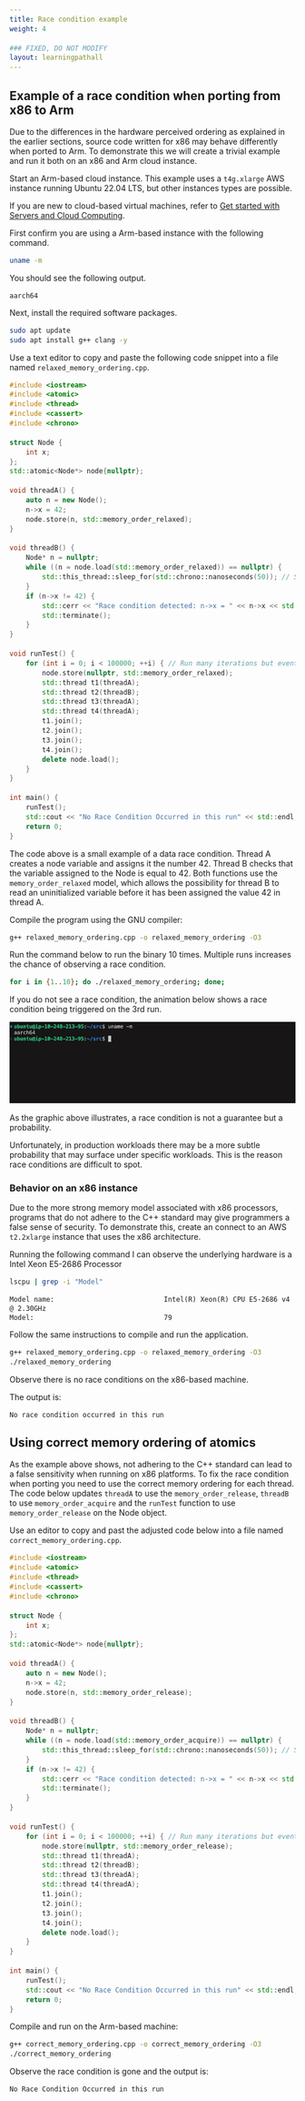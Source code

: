 ```yaml
---
title: Race condition example 
weight: 4

### FIXED, DO NOT MODIFY
layout: learningpathall
---
```


## Example of a race condition when porting from x86 to Arm

Due to the differences in the hardware perceived ordering as explained in the earlier sections, source code written for x86 may behave differently when ported to Arm. To demonstrate this we will create a trivial example and run it both on an x86 and Arm cloud instance. 

Start an Arm-based cloud instance. This example uses a `t4g.xlarge` AWS instance running Ubuntu 22.04 LTS, but other instances types are possible. 

If you are new to cloud-based virtual machines, refer to [Get started with Servers and Cloud Computing](/learning-paths/servers-and-cloud-computing/intro/). 

First confirm you are using a Arm-based instance with the following command.

```bash
uname -m
```
You should see the following output.

```output
aarch64
```

Next, install the required software packages. 

```bash
sudo apt update
sudo apt install g++ clang -y
```

Use a text editor to copy and paste the following code snippet into a file named `relaxed_memory_ordering.cpp`. 

```cpp
#include <iostream>
#include <atomic>
#include <thread>
#include <cassert>
#include <chrono>

struct Node {
    int x;
};
std::atomic<Node*> node{nullptr};

void threadA() {
    auto n = new Node();
    n->x = 42;
    node.store(n, std::memory_order_relaxed);
}

void threadB() {
    Node* n = nullptr;
    while ((n = node.load(std::memory_order_relaxed)) == nullptr) {
        std::this_thread::sleep_for(std::chrono::nanoseconds(50)); // Small sleep to improve scheduling
    }
    if (n->x != 42) {
        std::cerr << "Race condition detected: n->x = " << n->x << std::endl;
        std::terminate();
    }
}

void runTest() {
    for (int i = 0; i < 100000; ++i) { // Run many iterations but eventually time out
        node.store(nullptr, std::memory_order_relaxed);
        std::thread t1(threadA);
        std::thread t2(threadB);
        std::thread t3(threadA);
        std::thread t4(threadA);
        t1.join();
        t2.join();
        t3.join();
        t4.join();
        delete node.load();
    }
}

int main() {
    runTest();
    std::cout << "No Race Condition Occurred in this run" << std::endl;
    return 0;
}
```

The code above is a small example of a data race condition. Thread A creates a node variable and assigns it the number 42. Thread B checks that the variable assigned to the Node is equal to 42. Both functions use the `memory_order_relaxed` model, which allows the possibility for thread B to read an uninitialized variable before it has been assigned the value 42 in thread A. 

Compile the program using the GNU compiler:

```bash
g++ relaxed_memory_ordering.cpp -o relaxed_memory_ordering -O3
```

Run the command below to run the binary 10 times. Multiple runs increases the chance of observing a race condition.

```bash                                                                                                                 
for i in {1..10}; do ./relaxed_memory_ordering; done;
```

If you do not see a race condition, the animation below shows a race condition being triggered on the 3rd run.  
 
![Arm64-race-cond](./aarch64-race-condition.gif)

As the graphic above illustrates, a race condition is not a guarantee but a probability.  

Unfortunately, in production workloads there may be a more subtle probability that may surface under specific workloads. This is the reason race conditions are difficult to spot.

### Behavior on an x86 instance

Due to the more strong memory model associated with x86 processors, programs that do not adhere to the C++ standard may give programmers a false sense of security. To demonstrate this, create an connect to an AWS `t2.2xlarge` instance that uses the x86 architecture. 

Running the following command I can observe the underlying hardware is a Intel Xeon E5-2686 Processor

```bash
lscpu | grep -i "Model"
```

```output
Model name:                           Intel(R) Xeon(R) CPU E5-2686 v4 @ 2.30GHz
Model:                                79
```

Follow the same instructions to compile and run the application. 

```bash
g++ relaxed_memory_ordering.cpp -o relaxed_memory_ordering -O3
./relaxed_memory_ordering 
```

Observe there is no race conditions on the x86-based machine.  

The output is:

```output
No race condition occurred in this run
```

## Using correct memory ordering of atomics

As the example above shows, not adhering to the C++ standard can lead to a false sensitivity when running on x86 platforms. To fix the race condition when porting you need to use the correct memory ordering for each thread. The code below updates `threadA` to use the `memory_order_release`, `threadB` to use `memory_order_acquire` and the `runTest` function to use `memory_order_release` on the Node object. 

Use an editor to copy and past the adjusted code below into a file named `correct_memory_ordering.cpp`.

```cpp
#include <iostream>
#include <atomic>
#include <thread>
#include <cassert>
#include <chrono>

struct Node {
    int x;
};
std::atomic<Node*> node{nullptr};

void threadA() {
    auto n = new Node();
    n->x = 42;
    node.store(n, std::memory_order_release);
}

void threadB() {
    Node* n = nullptr;
    while ((n = node.load(std::memory_order_acquire)) == nullptr) {
        std::this_thread::sleep_for(std::chrono::nanoseconds(50)); // Small sleep to improve scheduling
    }
    if (n->x != 42) {
        std::cerr << "Race condition detected: n->x = " << n->x << std::endl;
        std::terminate();
    }
}

void runTest() {
    for (int i = 0; i < 100000; ++i) { // Run many iterations but eventually time out
        node.store(nullptr, std::memory_order_release);
        std::thread t1(threadA);
        std::thread t2(threadB);
        std::thread t3(threadA);
        std::thread t4(threadA);
        t1.join();
        t2.join();
        t3.join();
        t4.join();
        delete node.load();
    }
}

int main() {
    runTest();
    std::cout << "No Race Condition Occurred in this run" << std::endl;
    return 0;
}

```

Compile and run on the Arm-based machine:

```bash
g++ correct_memory_ordering.cpp -o correct_memory_ordering -O3
./correct_memory_ordering 
```

Observe the race condition is gone and the output is:

```output
No Race Condition Occurred in this run
```


